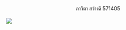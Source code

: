 <html> 
<head> 
</head> 
<body> 
<CENTER> ภาวิตา สว่างดี 571405 </CENTER> <br> 
<img border="0" src="http://www.mx7.com/i/141/i9hJcY.jpg" > </a></img>
</body> 
</html>
